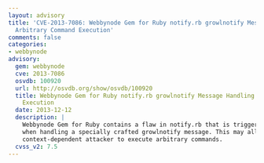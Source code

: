 ```yaml
---
layout: advisory
title: 'CVE-2013-7086: Webbynode Gem for Ruby notify.rb growlnotify Message Handling
  Arbitrary Command Execution'
comments: false
categories:
- webbynode
advisory:
  gem: webbynode
  cve: 2013-7086
  osvdb: 100920
  url: http://osvdb.org/show/osvdb/100920
  title: Webbynode Gem for Ruby notify.rb growlnotify Message Handling Arbitrary Command
    Execution
  date: 2013-12-12
  description: |
    Webbynode Gem for Ruby contains a flaw in notify.rb that is triggered
    when handling a specially crafted growlnotify message. This may allow a
    context-dependent attacker to execute arbitrary commands.
  cvss_v2: 7.5
---
```

